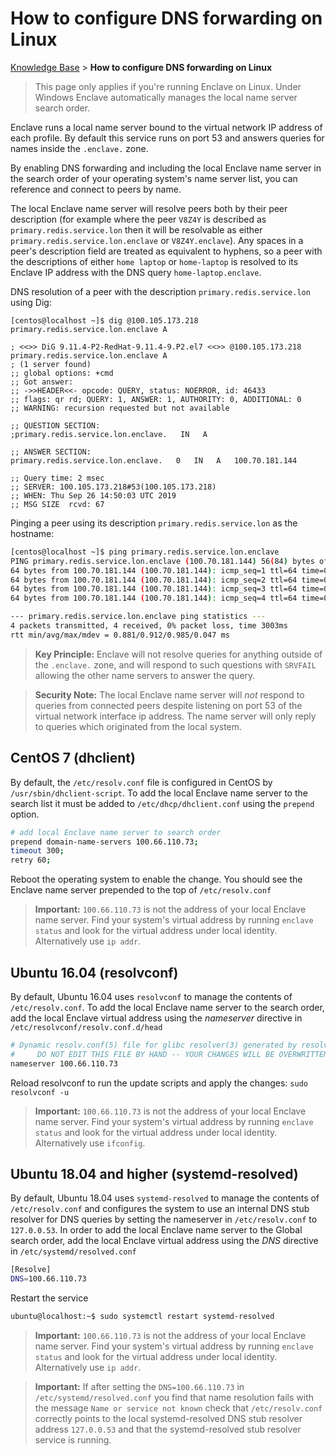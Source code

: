 # How to configure DNS forwarding on Linux

[Knowledge Base](/kb) > **How to configure DNS forwarding on Linux**

> This page only applies if you're running Enclave on Linux. Under Windows Enclave automatically manages the local name server search order.

Enclave runs a local name server bound to the virtual network IP address of each profile. By default this service runs on port 53 and answers queries for names inside the `.enclave.` zone.

By enabling DNS forwarding and including the local Enclave name server in the search order of your operating system's name server list, you can reference and connect to peers by name.

The local Enclave name server will resolve peers both by their peer description (for example where the peer `V8Z4Y` is described as `primary.redis.service.lon` then it will be resolvable as either `primary.redis.service.lon.enclave` or `V8Z4Y.enclave`). Any spaces in a peer's description field are treated as equivalent to hyphens, so a peer with the descriptions of either `home laptop` or `home-laptop` is resolved to its Enclave IP address with the DNS query `home-laptop.enclave`.

DNS resolution of a peer with the description `primary.redis.service.lon` using Dig:

```
[centos@localhost ~]$ dig @100.105.173.218 primary.redis.service.lon.enclave A

; <<>> DiG 9.11.4-P2-RedHat-9.11.4-9.P2.el7 <<>> @100.105.173.218 primary.redis.service.lon.enclave A
; (1 server found)
;; global options: +cmd
;; Got answer:
;; ->>HEADER<<- opcode: QUERY, status: NOERROR, id: 46433
;; flags: qr rd; QUERY: 1, ANSWER: 1, AUTHORITY: 0, ADDITIONAL: 0
;; WARNING: recursion requested but not available

;; QUESTION SECTION:
;primary.redis.service.lon.enclave.   IN   A

;; ANSWER SECTION:
primary.redis.service.lon.enclave.   0   IN   A   100.70.181.144

;; Query time: 2 msec
;; SERVER: 100.105.173.218#53(100.105.173.218)
;; WHEN: Thu Sep 26 14:50:03 UTC 2019
;; MSG SIZE  rcvd: 67
```

Pinging a peer using its description `primary.redis.service.lon` as the hostname:

```bash
[centos@localhost ~]$ ping primary.redis.service.lon.enclave
PING primary.redis.service.lon.enclave (100.70.181.144) 56(84) bytes of data.
64 bytes from 100.70.181.144 (100.70.181.144): icmp_seq=1 ttl=64 time=0.881 ms
64 bytes from 100.70.181.144 (100.70.181.144): icmp_seq=2 ttl=64 time=0.985 ms
64 bytes from 100.70.181.144 (100.70.181.144): icmp_seq=3 ttl=64 time=0.901 ms
64 bytes from 100.70.181.144 (100.70.181.144): icmp_seq=4 ttl=64 time=0.882 ms

--- primary.redis.service.lon.enclave ping statistics ---
4 packets transmitted, 4 received, 0% packet loss, time 3003ms
rtt min/avg/max/mdev = 0.881/0.912/0.985/0.047 ms
```

> **Key Principle:** Enclave will not resolve queries for anything outside of the `.enclave.` zone, and will respond to such questions with `SRVFAIL` allowing the other name servers to answer the query.

> **Security Note:** The local Enclave name server will *not* respond to queries from connected peers despite listening on port 53 of the virtual network interface ip address. The name server will only reply to queries which originated from the local system.

## CentOS 7 (dhclient)

By default, the `/etc/resolv.conf` file is configured in CentOS by `/usr/sbin/dhclient-script`. To add the local Enclave name server to the search list it must be added to `/etc/dhcp/dhclient.conf` using the `prepend` option.

```bash
# add local Enclave name server to search order
prepend domain-name-servers 100.66.110.73;
timeout 300;
retry 60;
```

Reboot the operating system to enable the change. You should see the Enclave name server prepended to the top of `/etc/resolv.conf`

> **Important:** `100.66.110.73` is not the address of your local Enclave name server. Find your system's virtual address by running `enclave status` and look for the virtual address under local identity. Alternatively use `ip addr`.

## Ubuntu 16.04 (resolvconf)

By default, Ubuntu 16.04 uses `resolvconf` to manage the contents of `/etc/resolv.conf`. To add the local Enclave name server to the search order, add the local Enclave virtual address using the *nameserver* directive in `/etc/resolvconf/resolv.conf.d/head`

```bash
# Dynamic resolv.conf(5) file for glibc resolver(3) generated by resolvconf(8)
#     DO NOT EDIT THIS FILE BY HAND -- YOUR CHANGES WILL BE OVERWRITTEN
nameserver 100.66.110.73
```

Reload resolvconf to run the update scripts and apply the changes: `sudo resolvconf -u`

> **Important:** `100.66.110.73` is not the address of your local Enclave name server. Find your system's virtual address by running `enclave status` and look for the virtual address under local identity. Alternatively use `ifconfig`.

## Ubuntu 18.04 and higher (systemd-resolved)

By default, Ubuntu 18.04 uses `systemd-resolved` to manage the contents of `/etc/resolv.conf` and configures the system to use an internal DNS stub resolver for DNS queries by setting the nameserver in `/etc/resolv.conf` to `127.0.0.53`. In order to add the local Enclave name server to the Global search order, add the local Enclave virtual address using the *DNS* directive in `/etc/systemd/resolved.conf`

```bash
[Resolve]
DNS=100.66.110.73
```

Restart the service

```bash
ubuntu@localhost:~$ sudo systemctl restart systemd-resolved
```

> **Important:** `100.66.110.73` is not the address of your local Enclave name server. Find your system's virtual address by running `enclave status` and look for the virtual address under local identity. Alternatively use `ip addr`.

> **Important:** If after setting the `DNS=100.66.110.73` in `/etc/systemd/resolved.conf` you find that name resolution fails with the message `Name or service not known` check that `/etc/resolv.conf` correctly points to the local systemd-resolved DNS stub resolver address `127.0.0.53` and that the systemd-resolved stub resolver service is running.   